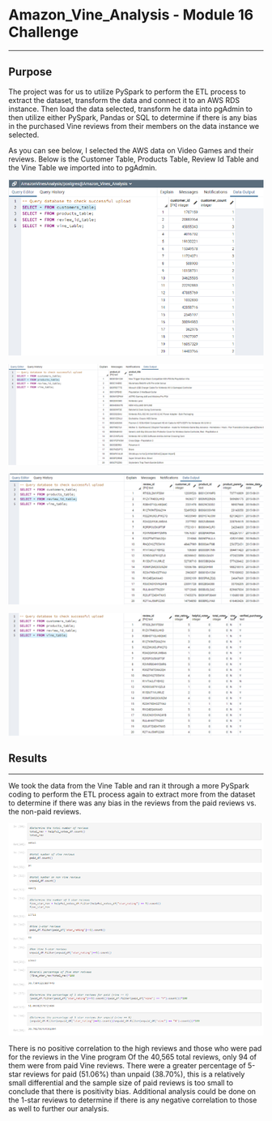 # Amazon_Vine_Analysis - Module 16 Challenge
---
## Purpose
The project was for us to utilize PySpark to perform the ETL process to extract the dataset, transform the data and connect it to an AWS RDS instance.  Then load the data selected, transform he data into pgAdmin to then utilize either PySpark, Pandas or SQL to determine if there is any bias in the purchased Vine reviews from their members on the data instance we selected.

As you can see below, I selected the AWS data on Video Games and their reviews.  Below is the Customer Table, Products Table, Review Id Table and the Vine Table we imported into to pgAdmin.

![customer_table.png](https://github.com/Normanfamdamly/Amazon_Vine_Analysis/blob/main/images/customer_table.png)

![products_table.png](https://github.com/Normanfamdamly/Amazon_Vine_Analysis/blob/main/images/products_table.png)

![review_id_table.png](https://github.com/Normanfamdamly/Amazon_Vine_Analysis/blob/main/images/review_id_table.png)

![vine_table.png](https://github.com/Normanfamdamly/Amazon_Vine_Analysis/blob/main/images/vine_table.png)

## Results 
---

We took the data from the Vine Table and ran it through a more PySpark coding to perform the ETL process again to extract more from the dataset to determine if there was any bias in the reviews from the paid reviews vs. the non-paid reviews.

![vine_reviws.png](https://github.com/Normanfamdamly/Amazon_Vine_Analysis/blob/main/images/vine_reviews.png)

There is no positive correlation to the high reviews and those who were pad for the reviews in the Vine program Of the 40,565 total reviews, only 94 of them were from paid Vine reviews.  There were a greater percentage of 5-star reviews for paid (51.06%) than unpaid (38.70%), this is a relatively small differential and the sample size of paid reviews is too small to conclude that there is positivity bias. Additional analysis could be done on the 1-star reviews to determine if there is any negative correlation to those as well to further our analysis.

